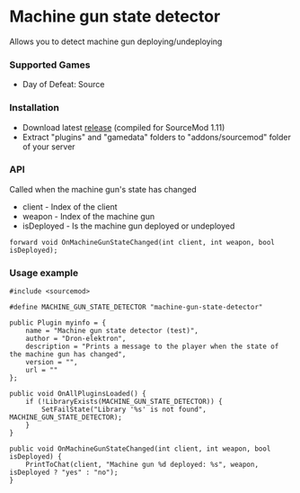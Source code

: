 # Machine gun state detector

Allows you to detect machine gun deploying/undeploying

### Supported Games

* Day of Defeat: Source

### Installation

* Download latest [release](https://github.com/dronelektron/machine-gun-state-detector/releases) (compiled for SourceMod 1.11)
* Extract "plugins" and "gamedata" folders to "addons/sourcemod" folder of your server

### API

Called when the machine gun's state has changed

* client - Index of the client
* weapon - Index of the machine gun
* isDeployed - Is the machine gun deployed or undeployed

```
forward void OnMachineGunStateChanged(int client, int weapon, bool isDeployed);
```

### Usage example

```
#include <sourcemod>

#define MACHINE_GUN_STATE_DETECTOR "machine-gun-state-detector"

public Plugin myinfo = {
    name = "Machine gun state detector (test)",
    author = "Dron-elektron",
    description = "Prints a message to the player when the state of the machine gun has changed",
    version = "",
    url = ""
};

public void OnAllPluginsLoaded() {
    if (!LibraryExists(MACHINE_GUN_STATE_DETECTOR)) {
        SetFailState("Library '%s' is not found", MACHINE_GUN_STATE_DETECTOR);
    }
}

public void OnMachineGunStateChanged(int client, int weapon, bool isDeployed) {
    PrintToChat(client, "Machine gun %d deployed: %s", weapon, isDeployed ? "yes" : "no");
}
